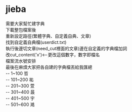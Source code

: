 # jieba

需要大家幫忙建字典  
下載整包檔案後  
重新設定路徑(繁體字典、自定義自典、文章)  
找到自定義自典檔(userdict.txt)  
執行後邊切文章(need_cut裡面的文章)邊在自定義的字典檔加詞  
改cut_content('x')<--更改這個數字，數字即檔名  
檔案流水號安排  
最後在麻煩大家把各自建的字典檔丟給我匯總  
-- 1~100 哲  
-- 101~200 祐  
-- 201~300 萱  
-- 301~400 晸  
-- 401~500 宇  
-- 501~600 澔  
